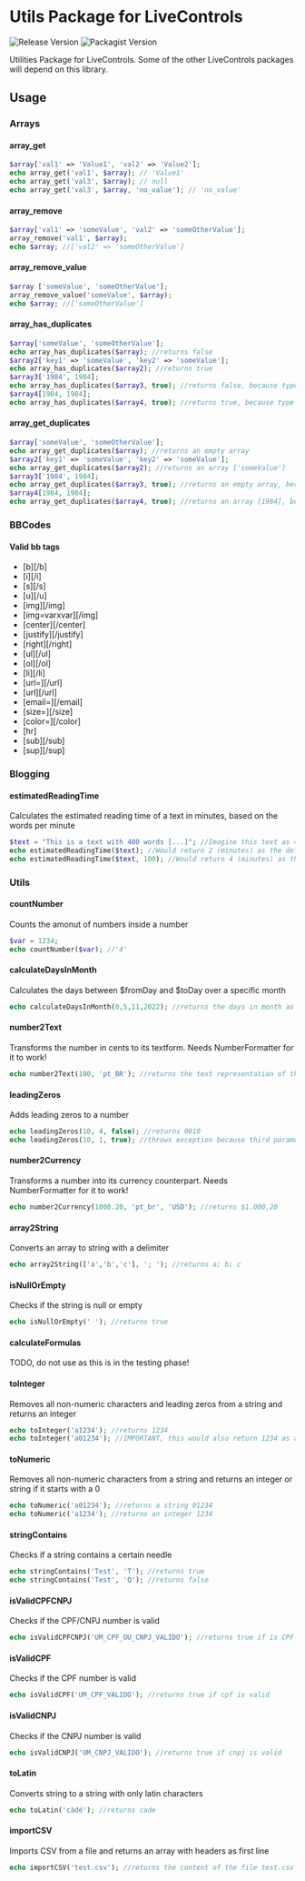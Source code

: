 # Utils Package for LiveControls
 ![Release Version](https://img.shields.io/github/v/release/live-controls/utils)
 ![Packagist Version](https://img.shields.io/packagist/v/live-controls/utils?color=%23007500)

Utilities Package for LiveControls. Some of the other LiveControls packages will depend on this library.

## Usage

### Arrays

#### array_get
```php
$array['val1' => 'Value1', 'val2' => 'Value2'];
echo array_get('val1', $array); // 'Value1'
echo array_get('val3', $array); // null
echo array_get('val3', $array, 'no_value'); // 'no_value'
```

#### array_remove
```php
$array['val1' => 'someValue', 'val2' => 'someOtherValue'];
array_remove('val1', $array);
echo $array; //['val2' => 'someOtherValue']
```

#### array_remove_value

```php
$array ['someValue', 'someOtherValue'];
array_remove_value('someValue', $array);
echo $array; //['someOtherValue']
```

#### array_has_duplicates

```php
$array['someValue', 'someOtherValue'];
echo array_has_duplicates($array); //returns false
$array2['key1' => 'someValue', 'key2' => 'someValue'];
echo array_has_duplicates($array2); //returns true
$array3['1984', 1984];
echo array_has_duplicates($array3, true); //returns false, because type of value 0 is different than from value 1
$array4[1984, 1984];
echo array_has_duplicates($array4, true); //returns true, because type of value 0 and value 1 are identical
```

#### array_get_duplicates

```php
$array['someValue', 'someOtherValue'];
echo array_get_duplicates($array); //returns an empty array
$array2['key1' => 'someValue', 'key2' => 'someValue'];
echo array_get_duplicates($array2); //returns an array ['someValue']
$array3['1984', 1984];
echo array_get_duplicates($array3, true); //returns an empty array, because type of value 0 is different than from value 1
$array4[1984, 1984];
echo array_get_duplicates($array4, true); //returns an array [1984], because type of value 0 and value 1 are identical
```

### BBCodes

#### Valid bb tags
* [b][/b]
* [i][/i]
* [s][/s]
* [u][/u]
* [img][/img]
* [img=varxvar][/img]
* [center][/center]
* [justify][/justify]
* [right][/right]
* [ul][/ul]
* [ol][/ol]
* [li][/li]
* [url=][/url]
* [url][/url]
* [email=][/email]
* [size=][/size]
* [color=][/color]
* [hr]
* [sub][/sub]
* [sup][/sup]

### Blogging

#### estimatedReadingTime
Calculates the estimated reading time of a text in minutes, based on the words per minute

```php
$text = "This is a text with 400 words [...]"; //Imagine this text as 400 words long
echo estimatedReadingTime($text); //Would return 2 (minutes) as the default words per minute rate is 200
echo estimatedReadingTime($text, 100); //Would return 4 (minutes) as the second parameter of the function acts as words per minute 
```

### Utils

#### countNumber
Counts the amonut of numbers inside a number

```php
$var = 1234;
echo countNumber($var); //'4'
```

#### calculateDaysInMonth
Calculates the days between $fromDay and $toDay over a specific month

```php
echo calculateDaysInMonth(0,5,11,2022); //returns the days in month as integer
```

#### number2Text
Transforms the number in cents to its textform. Needs NumberFormatter for it to work!

```php
echo number2Text(100, 'pt_BR'); //returns the text representation of the number by its locale
```

#### leadingZeros
Adds leading zeros to a number

```php
echo leadingZeros(10, 4, false); //returns 0010
echo leadingZeros(10, 1, true); //throws exception because third parameter (isMax) is true and the number has more than 1 digit (second parameter {length})
```

#### number2Currency
Transforms a number into its currency counterpart. Needs NumberFormatter for it to work!

```php
echo number2Currency(1000.20, 'pt_br', 'USD'); //returns $1.000,20
```

#### array2String
Converts an array to string with a delimiter

```php
echo array2String(['a','b','c'], '; '); //returns a; b; c
```

#### isNullOrEmpty
Checks if the string is null or empty

```php
echo isNullOrEmpty(' '); //returns true
```

#### calculateFormulas
TODO, do not use as this is in the testing phase!

#### toInteger
Removes all non-numeric characters and leading zeros from a string and returns an integer

```php
echo toInteger('a1234'); //returns 1234
echo toInteger('a01234'); //IMPORTANT, this would also return 1234 as an integer cant start with 0. In this case use toNumeric()
```

#### toNumeric
Removes all non-numeric characters from a string and returns an integer or string if it starts with a 0

```php
echo toNumeric('a01234'); //returns a string 01234
echo toNumeric('a1234'); //returns an integer 1234
```

#### stringContains
Checks if a string contains a certain needle

```php
echo stringContains('Test', 'T'); //returns true
echo stringContains('Test', 'Q'); //returns false
```


#### isValidCPFCNPJ
Checks if the CPF/CNPJ number is valid

```php
echo isValidCPFCNPJ('UM_CPF_OU_CNPJ_VALIDO'); //returns true if is CPF or CNPJ
```

#### isValidCPF
Checks if the CPF number is valid

```php
echo isValidCPF('UM_CPF_VALIDO'); //returns true if cpf is valid
```

#### isValidCNPJ
Checks if the CNPJ number is valid

```php
echo isValidCNPJ('UM_CNPJ_VALIDO'); //returns true if cnpj is valid
```

#### toLatin
Converts string to a string with only latin characters

```php
echo toLatin('càdé'); //returns cade
```

#### importCSV
Imports CSV from a file and returns an array with headers as first line

```php
echo importCSV('test.csv'); //returns the content of the file test.csv as array with its first line as header
```
